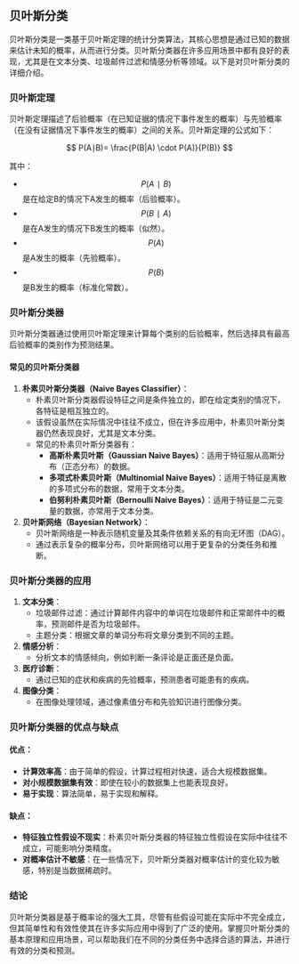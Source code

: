 ## 贝叶斯分类

贝叶斯分类是一类基于贝叶斯定理的统计分类算法，其核心思想是通过已知的数据来估计未知的概率，从而进行分类。贝叶斯分类器在许多应用场景中都有良好的表现，尤其是在文本分类、垃圾邮件过滤和情感分析等领域。以下是对贝叶斯分类的详细介绍。

### 贝叶斯定理

贝叶斯定理描述了后验概率（在已知证据的情况下事件发生的概率）与先验概率（在没有证据情况下事件发生的概率）之间的关系。贝叶斯定理的公式如下：

$$
P(A∣B)= \frac{P(B|A) \cdot P(A)}{P(B)}
$$

其中：

- $$ P(A∣B) $$  是在给定B的情况下A发生的概率（后验概率）。
- $$  P(B∣A) $$ 是在A发生的情况下B发生的概率（似然）。
- $$  P(A) $$ 是A发生的概率（先验概率）。
- $$  P(B) $$  是B发生的概率（标准化常数）。

### 贝叶斯分类器

贝叶斯分类器通过使用贝叶斯定理来计算每个类别的后验概率，然后选择具有最高后验概率的类别作为预测结果。

#### 常见的贝叶斯分类器

1. **朴素贝叶斯分类器（Naive Bayes Classifier）**：
   - 朴素贝叶斯分类器假设特征之间是条件独立的，即在给定类别的情况下，各特征是相互独立的。
   - 该假设虽然在实际情况中往往不成立，但在许多应用中，朴素贝叶斯分类器仍然表现良好，尤其是文本分类。
   - 常见的朴素贝叶斯分类器有：
     - **高斯朴素贝叶斯（Gaussian Naive Bayes）**：适用于特征服从高斯分布（正态分布）的数据。
     - **多项式朴素贝叶斯（Multinomial Naive Bayes）**：适用于特征是离散的多项式分布的数据，常用于文本分类。
     - **伯努利朴素贝叶斯（Bernoulli Naive Bayes）**：适用于特征是二元变量的数据，亦常用于文本分类。
2. **贝叶斯网络（Bayesian Network）**：
   - 贝叶斯网络是一种表示随机变量及其条件依赖关系的有向无环图（DAG）。
   - 通过表示复杂的概率分布，贝叶斯网络可以用于更复杂的分类任务和推断。

### 贝叶斯分类器的应用

1. **文本分类**：
   - 垃圾邮件过滤：通过计算邮件内容中的单词在垃圾邮件和正常邮件中的概率，预测邮件是否为垃圾邮件。
   - 主题分类：根据文章的单词分布将文章分类到不同的主题。
2. **情感分析**：
   - 分析文本的情感倾向，例如判断一条评论是正面还是负面。
3. **医疗诊断**：
   - 通过已知的症状和疾病的先验概率，预测患者可能患有的疾病。
4. **图像分类**：
   - 在图像处理领域，通过像素值分布和先验知识进行图像分类。

### 贝叶斯分类器的优点与缺点

#### 优点：

- **计算效率高**：由于简单的假设，计算过程相对快速，适合大规模数据集。
- **对小规模数据集有效**：即使在较小的数据集上也能表现良好。
- **易于实现**：算法简单，易于实现和解释。

#### 缺点：

- **特征独立性假设不现实**：朴素贝叶斯分类器的特征独立性假设在实际中往往不成立，可能影响分类精度。
- **对概率估计不敏感**：在一些情况下，贝叶斯分类器对概率估计的变化较为敏感，特别是当数据稀疏时。

### 结论

贝叶斯分类器是基于概率论的强大工具，尽管有些假设可能在实际中不完全成立，但其简单性和有效性使其在许多实际应用中得到了广泛的使用。掌握贝叶斯分类的基本原理和应用场景，可以帮助我们在不同的分类任务中选择合适的算法，并进行有效的分类和预测。
